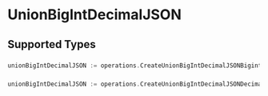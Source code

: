# UnionBigIntDecimalJSON


## Supported Types

### 

```go
unionBigIntDecimalJSON := operations.CreateUnionBigIntDecimalJSONBigint(*big.Int{/* values here */})
```

### 

```go
unionBigIntDecimalJSON := operations.CreateUnionBigIntDecimalJSONDecimal(*decimal.Big{/* values here */})
```


